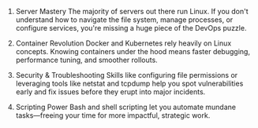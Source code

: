 1. Server Mastery
   The majority of servers out there run Linux. If you don't understand how to navigate the file system, manage processes, or configure services, you're missing a huge piece of the DevOps puzzle.

2. Container Revolution
   Docker and Kubernetes rely heavily on Linux concepts. Knowing containers under the hood means faster debugging, performance tuning, and smoother rollouts.

3. Security & Troubleshooting
   Skills like configuring file permissions or leveraging tools like netstat and tcpdump help you spot vulnerabilities early and fix issues before they erupt into major incidents.

4. Scripting Power
   Bash and shell scripting let you automate mundane tasks—freeing your time for more impactful, strategic work.